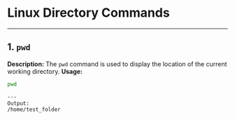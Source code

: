 # Linux Directory Commands
---

## 1. `pwd`
**Description:** The `pwd` command is used to display the location of the current working directory.
**Usage:**
```bash
pwd

---
Output:
/home/test_folder
```